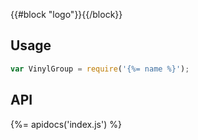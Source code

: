 {{#block "logo"}}{{/block}}
## Usage

```js
var VinylGroup = require('{%= name %}');
```

## API
{%= apidocs('index.js') %}
